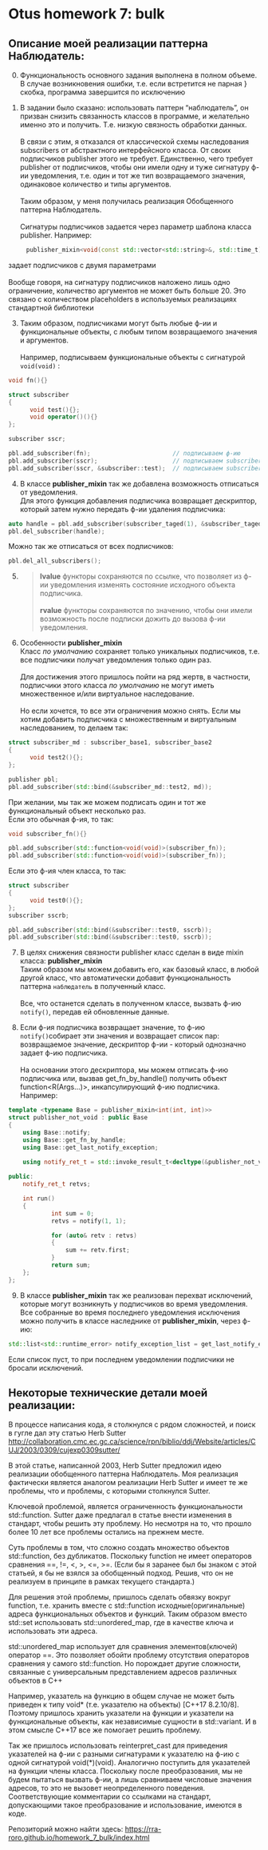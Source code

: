 # Otus homework 7: bulk

## Описание моей реализации паттерна Наблюдатель:

0) Функциональность основного задания выполнена в полном объеме.<br>
   В случае возникновения ошибки, т.е. если встретится не парная } скобка, программа завершится по исключению

1)	В задании было сказано: использовать паттерн “наблюдатель”, он призван снизить связанность
классов в программе, и желательно именно это и получить. Т.е. низкую связность обработки данных.<br><br>
В связи с этим, я отказался от классической схемы наследования subscribers от абстрактного
интерфейсного класса. От своих подписчиков publisher этого не требует. Единственно, чего требует
publisher от подписчиков, чтобы они имели одну и туже сигнатуру ф-ии уведомления, т.е. один и
тот же тип возвращаемого значения, одинаковое количество и типы аргументов.<br><br>
Таким образом, у меня получилась реализация Обобщенного паттерна Наблюдатель.<br><br>
Сигнатуры подписчиков задается через параметр шаблона класса publisher. Например:

~~~cpp
     publisher_mixin<void(const std::vector<std::string>&, std::time_t)>
~~~

задает подписчиков с двумя параметрами<br><br>
Вообще говоря, на сигнатуру подписчиков наложено лишь одно ограничение, количество
аргументов не может быть больше 20. Это связано с количеством placeholders
в используемых реализациях стандартной библиотеки

3)	Таким образом, подписчиками могут быть любые ф-ии и функциональные объекты,
с любым типом возвращаемого значения и аргументов.<br><br>
Например, подписываем функциональные объекты с сигнатурой `void(void)` :

~~~cpp
void fn(){}

struct subscriber
{
      void test(){};
      void operator()(){}
};

subscriber sscr;

pbl.add_subscriber(fn);                       // подписываем ф-ию
pbl.add_subscriber(sscr);                     // подписываем subscriber::operator()
pbl.add_subscriber(sscr, &subscriber::test);  // подписываем subscriber::test()

~~~

4) В классе **publisher_mixin** так же добавлена возможность отписаться от уведомления.<br>
Для этого функция добавления подписчика возвращает дескриптор, который затем нужно передать ф-ии удаления подписчика:

~~~cpp
auto handle = pbl.add_subscriber(subscriber_taged(1), &subscriber_taged::test1);
pbl.del_subscriber(handle);
~~~

Можно так же отписаться от всех подписчиков:

~~~cpp
pbl.del_all_subscribers();
~~~

5)	> **lvalue** функторы сохраняются по ссылке, что позволяет из ф-ии уведомления
    изменять состояние исходного объекта подписчика.<br><br>
    > **rvalue** функторы сохраняются по значению, чтобы они имели возможность после
    подписки дожить до вызова ф-ии уведомления.

6)  Особенности **publisher_mixin**<br>
    Класс *по умолчанию* сохраняет только уникальных подписчиков, т.е. все подписчики получат уведомления
    только один раз.<br><br>
    Для достижения этого пришлось пойти на ряд жертв, в частности, подписчики этого
    класса *по умолчанию* не могут иметь множественное и/или виртуальное наследование.<br><br>
    Но если хочется, то все эти ограничения можно снять.
    Если мы хотим добавить подписчика с множественным и виртуальным наследованием, то делаем так:

~~~cpp
struct subscriber_md : subscriber_base1, subscriber_base2
{
      void test2(){};
};

publisher pbl;
pbl.add_subscriber(std::bind(&subscriber_md::test2, md));
~~~
   
   При желании, мы так же можем подписать один и тот же функциональный объект несколько раз.<br>
   Если это обычная ф-ия, то так:    

~~~cpp
void subscriber_fn(){}

pbl.add_subscriber(std::function<void(void)>(subscriber_fn));
pbl.add_subscriber(std::function<void(void)>(subscriber_fn));
~~~

   Если это ф-ия член класса, то так:

~~~cpp
struct subscriber
{
      void test0(){};
};
subscriber sscrb;

pbl.add_subscriber(std::bind(&subscriber::test0, sscrb)); 
pbl.add_subscriber(std::bind(&subscriber::test0, sscrb)); 
~~~

7)	В целях снижения связности publisher класс сделан в виде mixin класса:  **publisher_mixin**<br>
    Таким образом мы можем добавить его, как базовый класс, в любой другой класс, что автоматически
    добавит функциональность паттерна `наблюдатель` в полученный класс.<br><br>
    Все, что останется сделать в полученном классе, вызвать ф-ию `notify()`, передав ей обновленные данные.

8) Если ф-ия подписчика возвращает значение, то ф-ию `notify()`собирает эти значения и возвращает
   список пар: возвращаемое значение, дескриптор ф-ии - который однозначно задает ф-ию подписчика.<br><br>
   На основании этого дескриптора, мы можем отписать ф-ию подписчика или, вызвав  get_fn_by_handle()
   получить объект function<R(Args...)>, инкапсулирующий ф-ию подписчика.<br>
   Например:

~~~cpp
template <typename Base = publisher_mixin<int(int, int)>>
struct publisher_not_void : public Base
{
    using Base::notify;
    using Base::get_fn_by_handle;
    using Base::get_last_notify_exception;
       
    using notify_ret_t = std::invoke_result_t<decltype(&publisher_not_void::notify), Base, int, int>;

public:
    notify_ret_t retvs;

    int run()
    {
            int sum = 0;
            retvs = notify(1, 1);

            for (auto& retv : retvs)
            {
                sum += retv.first;                        
            }
            return sum;
    };
};
~~~

9) В классе **publisher_mixin** так же реализован перехват исключений, которые могут возникнуть у подписчиков
во время уведомления. Все собранные во время последнего уведомления исключения можно получить в классе наследнике от
**publisher_mixin**, через ф-ию:

~~~cpp
std::list<std::runtime_error> notify_exception_list = get_last_notify_exception();
~~~

Если список пуст, то при последнем уведомлении подписчики не бросали исключений.

## Некоторые технические детали моей реализации:
В процессе написания кода, я столкнулся с рядом сложностей, и поиск в гугле дал эту статью Herb Sutter
http://collaboration.cmc.ec.gc.ca/science/rpn/biblio/ddj/Website/articles/CUJ/2003/0309/cujexp0309sutter/

В этой статье, написанной 2003, Herb Sutter предложил идею реализации обобщенного паттерна Наблюдатель. 
Моя реализация фактически является аналогом реализации Herb Sutter и имеет те же проблемы, что и проблемы, 
с которыми столкнулся Sutter. 

Ключевой проблемой, является ограниченность функциональности std::function. Sutter даже предлагал в статье 
внести изменения в стандарт, чтобы решить эту проблему. Но несмотря на то, что прошло более 10 лет все 
проблемы остались на прежнем месте.

Суть проблемы в том, что сложно создать множество объектов std::function, без дубликатов. Поскольку function 
не имеет операторов сравнения ==, !=, <, >, <=, >=. (Если бы я заранее был бы знаком с этой статьей, я бы не 
взялся за обобщенный подход. Решив, что он не реализуем в принципе в рамках текущего стандарта.)

Для решения этой проблемы, пришлось сделать обвязку вокруг function, т.е. хранить вместе с std::function 
исходные(оригинальные) адреса функциональных объектов и функций. Таким образом вместо std::set использовать 
std::unordered_map, где в качестве ключа и использовать эти адреса. 

std::unordered_map использует для сравнения элементов(ключей) оператор ==. Это позволяет обойти проблему отсутствия 
операторов сравнения у самого std::function. Но порождает другие сложности, связанные с универсальным представлением 
адресов различных объектов в С++

Например, указатель на функцию в общем случае не может быть приведен к типу void* (т.е. указателю на объекты) 
[C++17 8.2.10/8]. Поэтому пришлось хранить указатели на функции и указатели на функциональные объекты, 
как независимые сущности в std::variant. И в этом смысле С++17 все же помогает решить проблему.

Так же пришлось использовать reinterpret_cast для приведения указателей на ф-ии с разными сигнатурами к указателю 
на ф-ию с одной сигнатурой void(*)(void). Аналогично поступить для указателей на функции члены класса. Поскольку 
после преобразования, мы не будем пытаться вызвать ф-ии, а лишь сравниваем числовые значения адресов, то это не 
вызовет неопределенного поведения. Соответствующие комментарии со ссылками на стандарт, допускающими такое 
преобразование и использование, имеются в коде.



Репозиторий можно найти здесь:
https://rra-roro.github.io/homework_7_bulk/index.html
